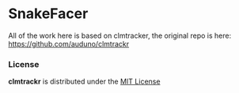 SnakeFacer
=====

All of the work here is based on clmtracker, the original repo is here: https://github.com/auduno/clmtrackr

### License ###
**clmtrackr** is distributed under the [MIT License](http://www.opensource.org/licenses/MIT)
